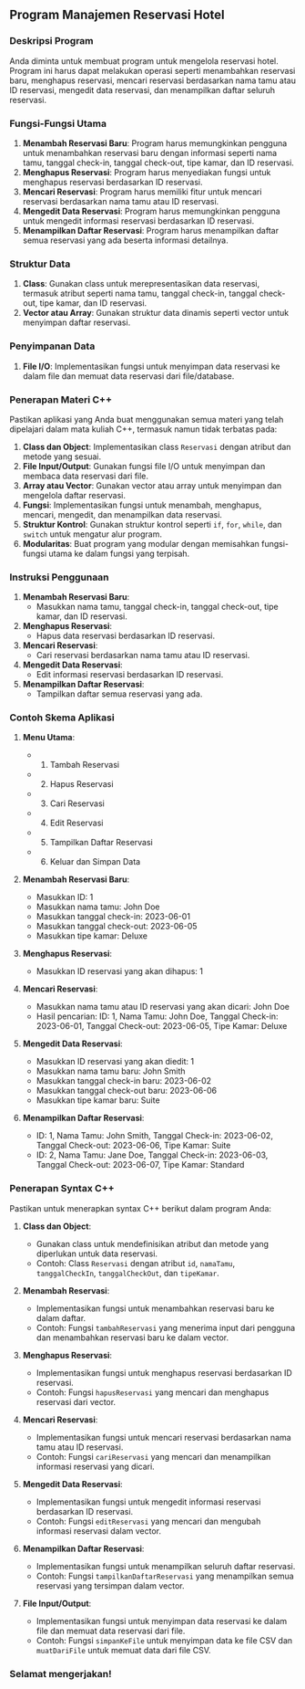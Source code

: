 ## Program Manajemen Reservasi Hotel

### Deskripsi Program
Anda diminta untuk membuat program untuk mengelola reservasi hotel. Program ini harus dapat melakukan operasi seperti menambahkan reservasi baru, menghapus reservasi, mencari reservasi berdasarkan nama tamu atau ID reservasi, mengedit data reservasi, dan menampilkan daftar seluruh reservasi.

### Fungsi-Fungsi Utama
1. **Menambah Reservasi Baru**: Program harus memungkinkan pengguna untuk menambahkan reservasi baru dengan informasi seperti nama tamu, tanggal check-in, tanggal check-out, tipe kamar, dan ID reservasi.
2. **Menghapus Reservasi**: Program harus menyediakan fungsi untuk menghapus reservasi berdasarkan ID reservasi.
3. **Mencari Reservasi**: Program harus memiliki fitur untuk mencari reservasi berdasarkan nama tamu atau ID reservasi.
4. **Mengedit Data Reservasi**: Program harus memungkinkan pengguna untuk mengedit informasi reservasi berdasarkan ID reservasi.
5. **Menampilkan Daftar Reservasi**: Program harus menampilkan daftar semua reservasi yang ada beserta informasi detailnya.

### Struktur Data
1. **Class**: Gunakan class untuk merepresentasikan data reservasi, termasuk atribut seperti nama tamu, tanggal check-in, tanggal check-out, tipe kamar, dan ID reservasi.
2. **Vector atau Array**: Gunakan struktur data dinamis seperti vector untuk menyimpan daftar reservasi.

### Penyimpanan Data
1. **File I/O**: Implementasikan fungsi untuk menyimpan data reservasi ke dalam file dan memuat data reservasi dari file/database.

### Penerapan Materi C++
Pastikan aplikasi yang Anda buat menggunakan semua materi yang telah dipelajari dalam mata kuliah C++, termasuk namun tidak terbatas pada:

1. **Class dan Object**: Implementasikan class `Reservasi` dengan atribut dan metode yang sesuai.
2. **File Input/Output**: Gunakan fungsi file I/O untuk menyimpan dan membaca data reservasi dari file.
3. **Array atau Vector**: Gunakan vector atau array untuk menyimpan dan mengelola daftar reservasi.
4. **Fungsi**: Implementasikan fungsi untuk menambah, menghapus, mencari, mengedit, dan menampilkan data reservasi.
5. **Struktur Kontrol**: Gunakan struktur kontrol seperti `if`, `for`, `while`, dan `switch` untuk mengatur alur program.
6. **Modularitas**: Buat program yang modular dengan memisahkan fungsi-fungsi utama ke dalam fungsi yang terpisah.

### Instruksi Penggunaan
1. **Menambah Reservasi Baru**:
   - Masukkan nama tamu, tanggal check-in, tanggal check-out, tipe kamar, dan ID reservasi.
2. **Menghapus Reservasi**:
   - Hapus data reservasi berdasarkan ID reservasi.
3. **Mencari Reservasi**:
   - Cari reservasi berdasarkan nama tamu atau ID reservasi.
4. **Mengedit Data Reservasi**:
   - Edit informasi reservasi berdasarkan ID reservasi.
5. **Menampilkan Daftar Reservasi**:
   - Tampilkan daftar semua reservasi yang ada.

### Contoh Skema Aplikasi
1. **Menu Utama**:
   - 1. Tambah Reservasi
   - 2. Hapus Reservasi
   - 3. Cari Reservasi
   - 4. Edit Reservasi
   - 5. Tampilkan Daftar Reservasi
   - 6. Keluar dan Simpan Data

2. **Menambah Reservasi Baru**:
   - Masukkan ID: 1
   - Masukkan nama tamu: John Doe
   - Masukkan tanggal check-in: 2023-06-01
   - Masukkan tanggal check-out: 2023-06-05
   - Masukkan tipe kamar: Deluxe

3. **Menghapus Reservasi**:
   - Masukkan ID reservasi yang akan dihapus: 1

4. **Mencari Reservasi**:
   - Masukkan nama tamu atau ID reservasi yang akan dicari: John Doe
   - Hasil pencarian: ID: 1, Nama Tamu: John Doe, Tanggal Check-in: 2023-06-01, Tanggal Check-out: 2023-06-05, Tipe Kamar: Deluxe

5. **Mengedit Data Reservasi**:
   - Masukkan ID reservasi yang akan diedit: 1
   - Masukkan nama tamu baru: John Smith
   - Masukkan tanggal check-in baru: 2023-06-02
   - Masukkan tanggal check-out baru: 2023-06-06
   - Masukkan tipe kamar baru: Suite

6. **Menampilkan Daftar Reservasi**:
   - ID: 1, Nama Tamu: John Smith, Tanggal Check-in: 2023-06-02, Tanggal Check-out: 2023-06-06, Tipe Kamar: Suite
   - ID: 2, Nama Tamu: Jane Doe, Tanggal Check-in: 2023-06-03, Tanggal Check-out: 2023-06-07, Tipe Kamar: Standard

### Penerapan Syntax C++
Pastikan untuk menerapkan syntax C++ berikut dalam program Anda:

1. **Class dan Object**:
   - Gunakan class untuk mendefinisikan atribut dan metode yang diperlukan untuk data reservasi.
   - Contoh: Class `Reservasi` dengan atribut `id`, `namaTamu`, `tanggalCheckIn`, `tanggalCheckOut`, dan `tipeKamar`.

2. **Menambah Reservasi**:
   - Implementasikan fungsi untuk menambahkan reservasi baru ke dalam daftar.
   - Contoh: Fungsi `tambahReservasi` yang menerima input dari pengguna dan menambahkan reservasi baru ke dalam vector.

3. **Menghapus Reservasi**:
   - Implementasikan fungsi untuk menghapus reservasi berdasarkan ID reservasi.
   - Contoh: Fungsi `hapusReservasi` yang mencari dan menghapus reservasi dari vector.

4. **Mencari Reservasi**:
   - Implementasikan fungsi untuk mencari reservasi berdasarkan nama tamu atau ID reservasi.
   - Contoh: Fungsi `cariReservasi` yang mencari dan menampilkan informasi reservasi yang dicari.

5. **Mengedit Data Reservasi**:
   - Implementasikan fungsi untuk mengedit informasi reservasi berdasarkan ID reservasi.
   - Contoh: Fungsi `editReservasi` yang mencari dan mengubah informasi reservasi dalam vector.

6. **Menampilkan Daftar Reservasi**:
   - Implementasikan fungsi untuk menampilkan seluruh daftar reservasi.
   - Contoh: Fungsi `tampilkanDaftarReservasi` yang menampilkan semua reservasi yang tersimpan dalam vector.

7. **File Input/Output**:
   - Implementasikan fungsi untuk menyimpan data reservasi ke dalam file dan memuat data reservasi dari file.
   - Contoh: Fungsi `simpanKeFile` untuk menyimpan data ke file CSV dan `muatDariFile` untuk memuat data dari file CSV.

### Selamat mengerjakan!